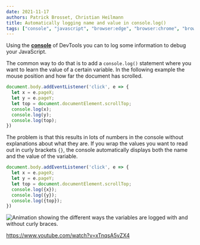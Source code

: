 ```yaml
---
date: 2021-11-17
authors: Patrick Brosset, Christian Heilmann
title: Automatically logging name and value in console.log()
tags: ["console", "javascript", "browser:edge", "browser:chrome", "browser:firefox","browser:safari","browser:polypane"]
---
```

Using the **[console](https://docs.microsoft.com/microsoft-edge/devtools-guide-chromium/console/)** of DevTools you can to log some information to debug your JavaScript.

The common way to do that is to add a `console.log()` statement where you want to learn the value of a certain variable. In the following example the mouse position and how far the document has scrolled.

```javascript
document.body.addEventListener('click', e => {
  let x = e.pageX;
  let y = e.pageY;
  let top = document.documentElement.scrollTop;
  console.log(x);
  console.log(y);
  console.log(top);
})
```

The problem is that this results in lots of numbers in the console without explanations about what they are. If you wrap the values you want to read out in curly brackets `{}`, the console automatically displays both the name and the value of the variable.

```javascript
document.body.addEventListener('click', e => {
  let x = e.pageX;
  let y = e.pageY;
  let top = document.documentElement.scrollTop;
  console.log({x});
  console.log({y});
  console.log({top});
})
```

![Animation showing the different ways the variables are logged with and without curly braces.](../../assets/img/automatically-log-name-and-value.gif)

https://www.youtube.com/watch?v=xTnqsA5vZX4
